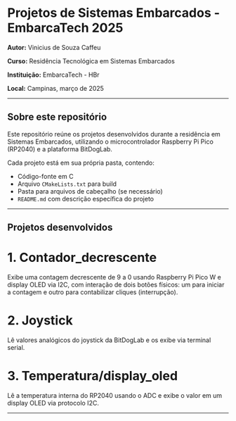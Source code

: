# Projetos de Sistemas Embarcados - EmbarcaTech 2025

**Autor:** Vinicius de Souza Caffeu  

**Curso:** Residência Tecnológica em Sistemas Embarcados  

**Instituição:** EmbarcaTech - HBr  

**Local:** Campinas, março de 2025

---

## Sobre este repositório

Este repositório reúne os projetos desenvolvidos durante a residência em Sistemas Embarcados, utilizando o microcontrolador Raspberry Pi Pico (RP2040) e a plataforma BitDogLab.

Cada projeto está em sua própria pasta, contendo:

- Código-fonte em C
- Arquivo `CMakeLists.txt` para build
- Pasta para arquivos de cabeçalho (se necessário)
- `README.md` com descrição específica do projeto

---

## Projetos desenvolvidos

# 1. Contador_decrescente 
  Exibe uma contagem decrescente de 9 a 0 usando Raspberry Pi Pico W e display OLED via I2C, com interação de dois botões físicos: um para iniciar a contagem e outro para contabilizar cliques (interrupção).

# 2. Joystick 
  Lê valores analógicos do joystick da BitDogLab e os exibe via terminal serial.

# 3. Temperatura/display_oled 
  Lê a temperatura interna do RP2040 usando o ADC e exibe o valor em um display OLED via protocolo I2C.

---


